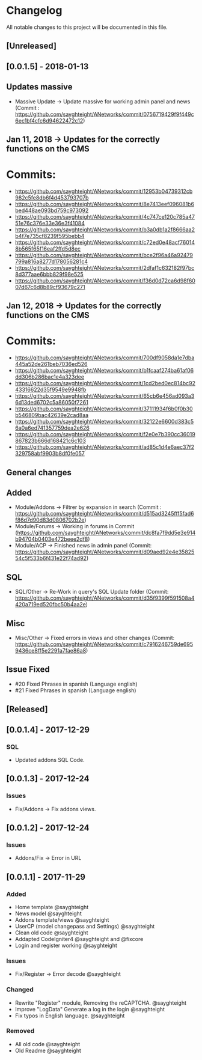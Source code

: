 # Changelog
All notable changes to this project will be documented in this file.

## [Unreleased]

## [0.0.1.5] - 2018-01-13

## Updates massive

- Massive Update -> Update massive for working admin panel and news (Commit : https://github.com/sayghteight/ANetworks/commit/0756719429f9f449c6ec1bf4cfc6d94622472c12)

## Jan 11, 2018 -> Updates for the correctly functions on the CMS
# Commits:

- https://github.com/sayghteight/ANetworks/commit/12953b04739312cb982c5fe8db6f4d453793707b
- https://github.com/sayghteight/ANetworks/commit/8e7413eef096081b6bed448ae093bd759c973092
- https://github.com/sayghteight/ANetworks/commit/4c747ce120c785a4751e76c376e33e36e3f41084
- https://github.com/sayghteight/ANetworks/commit/b3a0db1a2f8666aa2b4f7e735cf8239f595bebb4
- https://github.com/sayghteight/ANetworks/commit/c72ed0e48acf760148b565f65f16eaf2ffd5d8ec
- https://github.com/sayghteight/ANetworks/commit/bce2f96a46a92479799a816a8277d178056281c4
- https://github.com/sayghteight/ANetworks/commit/2dfaf1c632182f97bc8d377aae6bbb829f98e525
- https://github.com/sayghteight/ANetworks/commit/f36d0d72ca6d98f6007d67c6d8b89cf93679c271

## Jan 12, 2018 -> Updates for the correctly functions on the CMS
# Commits:

- https://github.com/sayghteight/ANetworks/commit/700df9058da1e7dba445a52de261beb7036ed526
- https://github.com/sayghteight/ANetworks/commit/b1fcaaf274ba61af06dd306b286bac1e4a323dee
- https://github.com/sayghteight/ANetworks/commit/1cd2bed0ec814bc9243316622d35f9549e9948fb
- https://github.com/sayghteight/ANetworks/commit/65cb6e456ad093a36d13ded6702c5a86050f7261
- https://github.com/sayghteight/ANetworks/commit/37111934f6b0f0b30b546809bac42639e2cad8aa
- https://github.com/sayghteight/ANetworks/commit/32122e6600d383c56a0a6ed741357759dea2e626
- https://github.com/sayghteight/ANetworks/commit/f2e0e7b390cc36019867823b666d168421c6c103
- https://github.com/sayghteight/ANetworks/commit/ad85c1d4e6aec37f2329758abf9903b8df0fe057

## General changes

## Added

- Module/Addons -> Filtrer by expansion in search (Commit : https://github.com/sayghteight/ANetworks/commit/d515ad3245fff5fad6f86d7d90d83d0806702b2e)
- Module/Forums -> Working in forums in Commit (https://github.com/sayghteight/ANetworks/commit/dc8fa7f9dd5e3e914b94704b0403e472beee2df8)
- Module/ACP -> Finished news in admin panel (Commit: https://github.com/sayghteight/ANetworks/commit/d09aed92e4e3582554c5f533b6f431e22f74ad92)

## SQL

- SQL/Other -> Re-Work in query's SQL Update folder (Commit: https://github.com/sayghteight/ANetworks/commit/d35f9399f591508a4420a719ed520fbc50b4aa2e)

## Misc

- Misc/Other -> Fixed errors in views and other changes (Commit:  https://github.com/sayghteight/ANetworks/commit/c7916246759de6959436ce8ff5e2291a7fae86a8)


## Issue Fixed

- #20 Fixed Phrases in spanish (Language english)
- #21 Fixed Phrases in spanish (Language english)


## [Released]

## [0.0.1.4] - 2017-12-29
### SQL

- Updated addons SQL Code.


## [0.0.1.3] - 2017-12-24

### Issues
- Fix/Addons -> Fix addons views.


## [0.0.1.2] - 2017-12-24
### Issues

- Addons/Fix -> Error in URL

## [0.0.1.1] - 2017-11-29
### Added
- Home template @sayghteight
- News model @sayghteight
- Addons template/views @sayghteight
- UserCP (model changepass and Settings) @sayghteight
- Clean old code @sayghteight
- Addapted CodeIgniter4 @sayghteight and @fixcore
- Login and register working @sayghteight

### Issues
- Fix/Register -> Error decode @sayghteight


### Changed
- Rewrite "Register" module, Removing the reCAPTCHA. @sayghteight
- Improve "LogData" Generate a log in the login  @sayghteight
- Fix typos in English language. @sayghteight

### Removed
- All old code @sayghteight
- Old Readme @sayghteight

